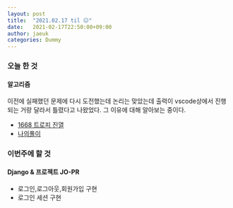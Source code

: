 ```yaml
---
layout: post
title:  "2021.02.17 til 😑️"
date:   2021-02-17T22:50:00+09:00
author: jaeuk
categories: Dummy
---
```


### **오늘 한 것**

#### 알고리즘
이전에 실패했던 문제에 다시 도전했는데 논리는 맞았는데 출력이 vscode상에서 진행되는 거랑 달라서 틀렸다고 나왔었다. 그 이유에 대해 알아보는 중이다.
- [1668 트로피 진열](www.acmicpc.net/problem/1668)
- [나의풀이](https://nyanguk.tistory.com/49)


### **이번주에 할 것**

#### Django & 프로젝트 JO-PR 
- 로그인,로그아웃,회원가입 구현
- 로그인 세션 구현
  

